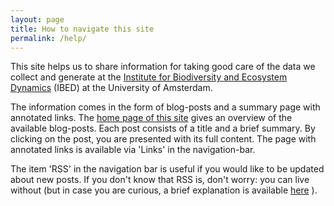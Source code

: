 ```yaml
---
layout: page
title: How to navigate this site
permalink: /help/
---
```


This site helps us to share information for taking good care of the data we collect and generate at the [Institute for Biodiversity and Ecosystem Dynamics][] (IBED) at the University of Amsterdam.

The information comes in the form of blog-posts and a summary page with annotated links. The [home page of this site][] gives an overview of the available blog-posts. Each post consists of a title and a brief summary. By clicking on the post, you are presented with its full content. The page with annotated links is available via 'Links' in the navigation-bar.

The item 'RSS' in the navigation bar is useful if you would like to be updated about new posts. If you don't know that RSS is, don't worry: you can live without (but in case you are curious, a brief explanation is available [here](http://rss.softwaregarden.com/aboutrss.html) ).

[Institute for Biodiversity and Ecosystem Dynamics]: http://ibed.uva.nl/
[home page of this site]: https://data-ibed.github.io/

